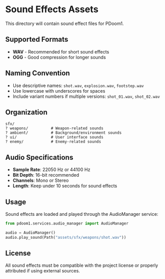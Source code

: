 # Sound Effects Assets

This directory will contain sound effect files for PDoom1.

## Supported Formats
- **WAV** - Recommended for short sound effects
- **OGG** - Good compression for longer sounds

## Naming Convention
- Use descriptive names: `shot.wav`, `explosion.wav`, `footstep.wav`
- Use lowercase with underscores for spaces
- Include variant numbers if multiple versions: `shot_01.wav`, `shot_02.wav`

## Organization
```
sfx/
? weapons/          # Weapon-related sounds
? ambient/          # Background/environment sounds
? ui/               # User interface sounds
? enemy/            # Enemy-related sounds
```

## Audio Specifications
- **Sample Rate**: 22050 Hz or 44100 Hz
- **Bit Depth**: 16-bit recommended
- **Channels**: Mono or Stereo
- **Length**: Keep under 10 seconds for sound effects

## Usage
Sound effects are loaded and played through the AudioManager service:

```python
from pdoom1.services.audio_manager import AudioManager

audio = AudioManager()
audio.play_sound(Path("assets/sfx/weapons/shot.wav"))
```

## License
All sound effects must be compatible with the project license or properly attributed if using external sources.